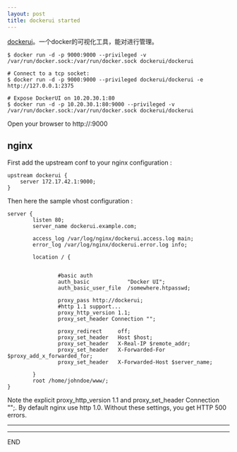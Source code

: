 ```yaml
---
layout: post
title: dockerui started
---
```


[dockerui](https://github.com/crosbymichael/dockerui)。一个docker的可视化工具，能对进行管理。

```
$ docker run -d -p 9000:9000 --privileged -v /var/run/docker.sock:/var/run/docker.sock dockerui/dockerui

# Connect to a tcp socket:
$ docker run -d -p 9000:9000 --privileged dockerui/dockerui -e http://127.0.0.1:2375

# Expose DockerUI on 10.20.30.1:80
$ docker run -d -p 10.20.30.1:80:9000 --privileged -v /var/run/docker.sock:/var/run/docker.sock dockerui/dockerui
```

Open your browser to http://<dockerd host ip>:9000

## nginx
First add the upstream conf to your nginx configuration :

```
upstream dockerui {
    server 172.17.42.1:9000;
}
```
Then here the sample vhost configuration :

```
server {
        listen 80;
        server_name dockerui.example.com;

        access_log /var/log/nginx/dockerui.access.log main;
        error_log /var/log/nginx/dockerui.error.log info;

        location / {


                #basic auth
                auth_basic            "Docker UI";
                auth_basic_user_file  /somewhere.htpasswd;

                proxy_pass http://dockerui;
                #http 1.1 support...
                proxy_http_version 1.1;
                proxy_set_header Connection "";

                proxy_redirect     off;
                proxy_set_header   Host $host;
                proxy_set_header   X-Real-IP $remote_addr;
                proxy_set_header   X-Forwarded-For $proxy_add_x_forwarded_for;
                proxy_set_header   X-Forwarded-Host $server_name;

        }
        root /home/johndoe/www/;
}
```
Note the explicit proxy_http_version 1.1 and proxy_set_header Connection "";. By default nginx use http 1.0. Without these settings, you get HTTP 500 errors.

****

---
END